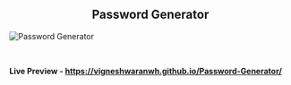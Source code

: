 <h2 align = "center">Password Generator</h2>

![Password Generator](https://user-images.githubusercontent.com/122967566/213377619-a8512f31-45d6-4879-9982-459ecde5e17a.png)

<br>

**Live Preview - https://vigneshwaranwh.github.io/Password-Generator/**
